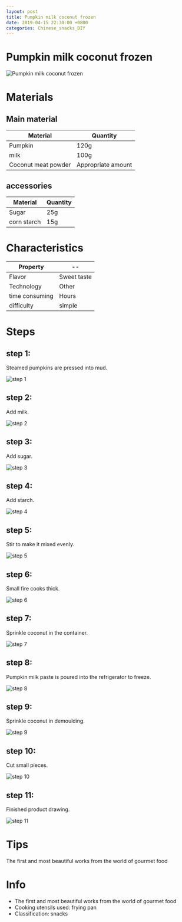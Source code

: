 ```yaml
---
layout: post
title: Pumpkin milk coconut frozen
date: 2019-04-15 22:30:00 +0800
categories: Chinese_snacks_DIY
---
```


# Pumpkin milk coconut frozen

![Pumpkin milk coconut frozen]({{site.baseurl}}/img/404263/404263.jpg)

# Materials


## Main material

Material|Quantity
--|--
Pumpkin|120g
milk|100g
Coconut meat powder|Appropriate amount

## accessories

Material|Quantity
--|--
Sugar|25g
corn starch|15g

# Characteristics

Property|--
--|--
Flavor|Sweet taste
Technology|Other
time consuming|Hours
difficulty|simple

# Steps

## step 1:

Steamed pumpkins are pressed into mud.

![step 1]({{site.baseurl}}/img/404263/1.jpg)

## step 2:

Add milk.

![step 2]({{site.baseurl}}/img/404263/2.jpg)

## step 3:

Add sugar.

![step 3]({{site.baseurl}}/img/404263/3.jpg)

## step 4:

Add starch.

![step 4]({{site.baseurl}}/img/404263/4.jpg)

## step 5:

Stir to make it mixed evenly.

![step 5]({{site.baseurl}}/img/404263/5.jpg)

## step 6:

Small fire cooks thick.

![step 6]({{site.baseurl}}/img/404263/6.jpg)

## step 7:

Sprinkle coconut in the container.

![step 7]({{site.baseurl}}/img/404263/7.jpg)

## step 8:

Pumpkin milk paste is poured into the refrigerator to freeze.

![step 8]({{site.baseurl}}/img/404263/8.jpg)

## step 9:

Sprinkle coconut in demoulding.

![step 9]({{site.baseurl}}/img/404263/9.jpg)

## step 10:

Cut small pieces.

![step 10]({{site.baseurl}}/img/404263/10.jpg)

## step 11:

Finished product drawing.

![step 11]({{site.baseurl}}/img/404263/11.jpg)

# Tips

The first and most beautiful works from the world of gourmet food

# Info

- The first and most beautiful works from the world of gourmet food
- Cooking utensils used: frying pan
- Classification: snacks